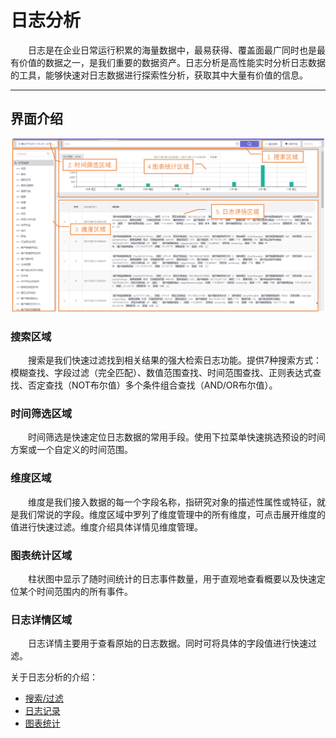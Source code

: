 # 日志分析

&emsp;&emsp;日志是在企业日常运行积累的海量数据中，最易获得、覆盖面最广同时也是最有价值的数据之一，是我们重要的数据资产。日志分析是高性能实时分析日志数据的工具，能够快速对日志数据进行探索性分析，获取其中大量有价值的信息。

***

## 界面介绍<div id="intro"></div>
 ![](/assets/log/log-1.png)
### 搜索区域
&emsp;&emsp;搜索是我们快速过滤找到相关结果的强大检索日志功能。提供7种搜索方式：模糊查找、字段过滤（完全匹配）、数值范围查找、时间范围查找、正则表达式查找、否定查找（NOT布尔值）多个条件组合查找（AND/OR布尔值）。

### 时间筛选区域
&emsp;&emsp;时间筛选是快速定位日志数据的常用手段。使用下拉菜单快速挑选预设的时间方案或一个自定义的时间范围。

### 维度区域
&emsp;&emsp;维度是我们接入数据的每一个字段名称，指研究对象的描述性属性或特征，就是我们常说的字段。维度区域中罗列了维度管理中的所有维度，可点击展开维度的值进行快速过滤。维度介绍具体详情见维度管理。

### 图表统计区域
&emsp;&emsp;柱状图中显示了随时间统计的日志事件数量，用于直观地查看概要以及快速定位某个时间范围内的所有事件。

### 日志详情区域
&emsp;&emsp;日志详情主要用于查看原始的日志数据。同时可将具体的字段值进行快速过滤。

关于日志分析的介绍：
* [搜索/过滤](search.md)
* [日志记录](log.md)
* [图表统计](log.md#graphic)
